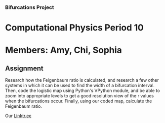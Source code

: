 ### Bifurcations Project  
# Computational Physics Period 10  
# Members: Amy, Chi, Sophia  

## Assignment  
Research how the Feigenbaum ratio is calculated, and research a few other systems in which it can be used to find the width of a bifurcation interval. Then, code the logistic map using Python's VPython module, and be able to zoom into appropriate levels to get a good resolution view of the r values when the bifurcations occur. Finally, using our coded map, calculate the Feigenbaum ratio.


Our [Linktr.ee](https://linktr.ee/feigenbaumratio)
